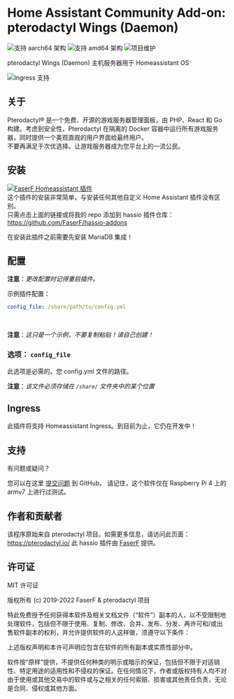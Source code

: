 # Home Assistant Community Add-on: pterodactyl Wings (Daemon)
![支持 aarch64 架构][aarch64-shield] ![支持 amd64 架构][amd64-shield]
![项目维护][maintenance-shield]

pterodactyl Wings (Daemon) 主机服务器用于 Homeassistant OS

![Ingress 支持](../_images/pterodactyl/ingress.png)

## 关于

Pterodactyl® 是一个免费、开源的游戏服务器管理面板，由 PHP、React 和 Go 构建。考虑到安全性，Pterodactyl 在隔离的 Docker 容器中运行所有游戏服务器，同时提供一个美观直观的用户界面给最终用户。<br />
不要再满足于次优选择。让游戏服务器成为您平台上的一流公民。

## 安装

[![FaserF Homeassistant 插件](https://my.home-assistant.io/badges/supervisor_add_addon_repository.svg)](https://my.home-assistant.io/redirect/supervisor_add_addon_repository/?repository_url=https%3A%2F%2Fgithub.com%2FFaserF%2Fhassio-addons)
<br />
这个插件的安装非常简单，与安装任何其他自定义 Home Assistant 插件没有区别。<br />
只需点击上面的链接或将我的 repo 添加到 hassio 插件仓库： <https://github.com/FaserF/hassio-addons>

在安装此插件之前需要先安装 MariaDB 集成！

## 配置

**注意**：_更改配置时记得重启插件。_

示例插件配置：

```yaml
config_file: /share/path/to/config.yml
```
<br />

**注意**：_这只是一个示例，不要复制粘贴！请自己创建！_

### 选项： `config_file`

此选项是必需的。您 config.yml 文件的路径。

**注意**：_该文件必须存储在 `/share/` 文件夹中的某个位置_

## Ingress

此插件将支持 Homeassistant Ingress。到目前为止，它仍在开发中！

## 支持

有问题或疑问？

您可以在这里 [提交问题][issue] 到 GitHub。
请记住，这个软件仅在 Raspberry Pi 4 上的 armv7 上进行过测试。

## 作者和贡献者

该程序原始来自 pterodactyl 项目。如需更多信息，请访问此页面： <https://pterodactyl.io/>
此 hassio 插件由 [FaserF] 提供。

## 许可证

MIT 许可证

版权所有 (c) 2019-2022 FaserF & pterodactyl 项目

特此免费授予任何获得本软件及相关文档文件（“软件”）副本的人，以不受限制地处理软件，包括但不限于使用、复制、修改、合并、发布、分发、再许可和/或出售软件副本的权利，并允许提供软件的人这样做，须遵守以下条件：

上述版权声明和本许可声明应包含在软件的所有副本或实质性部分中。

软件按“原样”提供，不提供任何种类的明示或暗示的保证，包括但不限于对适销性、特定用途的适用性和不侵权的保证。在任何情况下，作者或版权持有人均不对由于使用或其他交易中的软件或与之相关的任何索赔、损害或其他责任负责，无论是合同、侵权或其他方面。

[maintenance-shield]: https://img.shields.io/maintenance/yes/2024.svg
[aarch64-shield]: https://img.shields.io/badge/aarch64-yes-green.svg
[amd64-shield]: https://img.shields.io/badge/amd64-yes-green.svg
[FaserF]: https://github.com/FaserF/
[issue]: https://github.com/FaserF/hassio-addons/issues